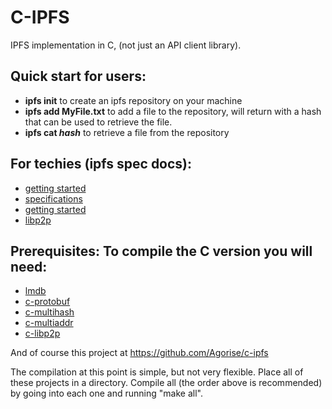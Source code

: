 # C-IPFS
IPFS implementation in C, (not just an API client library).

## Quick start for users:
* **ipfs init** to create an ipfs repository on your machine
* **ipfs add MyFile.txt** to add a file to the repository, will return with a hash that can be used to retrieve the file.
* **ipfs cat _hash_** to retrieve a file from the repository

## For techies (ipfs spec docs):
* [getting started](https://github.com/ipfs/specs/blob/master/overviews/implement-ipfs.md)
* [specifications](https://github.com/ipfs/specs)
* [getting started](https://github.com/ipfs/community/issues/177)
* [libp2p](https://github.com/libp2p/specs)

## Prerequisites: To compile the C version you will need:
* [lmdb](https://github.com/jmjatlanta/lmdb)
* [c-protobuf](https://github.com/Agorise/c-protobuf)
* [c-multihash](https://github.com/Agorise/c-multihash)
* [c-multiaddr](https://github.com/Agorise/c-multiaddr)
* [c-libp2p](https://github.com/Agorise/c-libp2p)

And of course this project at https://github.com/Agorise/c-ipfs

The compilation at this point is simple, but not very flexible. Place all of these projects in a directory. Compile all (the order above is recommended) by going into each one and running "make all".

